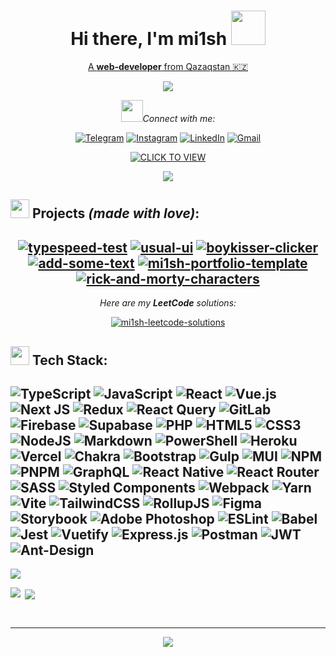 <div align='center'>
 
<h1><b>Hi there, I'm mi1sh</b> <img src="https://github.com/mi1sh/mi1sh/assets/106558234/b2a88b18-a767-43ec-87ad-102e17f49093" width='55'></h1>
<p><u>A <b>web-developer</b> from Qazaqstan 🇰🇿</u></p>
<img align='center' src='https://github.com/mi1sh/mi1sh/assets/106558234/1540cd4b-e299-4131-aa11-1c5a7ad31550'/>
<p><img src='https://github.com/mi1sh/mi1sh/assets/106558234/dbe011fa-b801-4f85-850b-75783e4c5587' width='35'/><i>Connect with me:</i></p>

[![Telegram](https://img.shields.io/badge/Telegram-2CA5E0?logo=telegram&logoColor=white)](https://t.me/m1ish) [![Instagram](https://img.shields.io/badge/Instagram-%23E4405F.svg?logo=Instagram&logoColor=white)](https://instagram.com/droch1la_) [![LinkedIn](https://img.shields.io/badge/LinkedIn-%230077B5.svg?logo=linkedin&logoColor=white)](https://linkedin.com/in/mi1sh) [![Gmail](https://img.shields.io/badge/Gmail-D14836?logo=gmail&logoColor=white)](mailto:mikhail.pelt@gmail.com) 

[![CLICK TO VIEW](https://img.shields.io/badge/CLICK%20TO%20VIEW%20MY%20PERSONAL%20PAGE-c8a867)](https://mi1sh-dev.vercel.app/)

![](https://komarev.com/ghpvc/?username=mi1sh&abbreviated=true&color=000000&style-flat)
</div>

## <img src='https://github.com/mi1sh/mi1sh/assets/106558234/30bc333c-062f-43db-9fbe-dc0db05c77ed' width='30'/> Projects <i>(made with love)</i>:
<div align='center'>

[![typespeed-test](https://github-readme-stats.vercel.app/api/pin/?username=mi1sh&repo=typespeed-test&theme=ayu-mirage&hide_border=true)](https://github.com/mi1sh/typespeed-test)
[![usual-ui](https://github-readme-stats.vercel.app/api/pin/?username=mi1sh&repo=usual-ui&theme=ayu-mirage&hide_border=true)](https://github.com/mi1sh/usual-ui)
[![boykisser-clicker](https://github-readme-stats.vercel.app/api/pin/?username=mi1sh&repo=boykisser-clicker&theme=ayu-mirage&hide_border=true)](https://github.com/mi1sh/boykisser-clicker)
[![add-some-text](https://github-readme-stats.vercel.app/api/pin/?username=mi1sh&repo=add-some-text&theme=ayu-mirage&hide_border=true)](https://github.com/mi1sh/add-some-text)
[![mi1sh-portfolio-template](https://github-readme-stats.vercel.app/api/pin/?username=mi1sh&repo=mi1sh-portfolio-template&theme=ayu-mirage&hide_border=true)](https://github.com/mi1sh/mi1sh-portfolio-template)
[![rick-and-morty-characters](https://github-readme-stats.vercel.app/api/pin/?username=mi1sh&repo=rick-and-morty-characters&theme=ayu-mirage&hide_border=true)](https://github.com/mi1sh/rick-and-morty-characters)
---
<i>Here are my <b>LeetCode</b> solutions:</i>

[![mi1sh-leetcode-solutions](https://github-readme-stats.vercel.app/api/pin/?username=mi1sh&repo=mi1sh-leetcode-solutions&theme=ayu-mirage&hide_border=true)](https://github.com/mi1sh/mi1sh-leetcode-solutions)

</div>

## <img src='https://github.com/mi1sh/mi1sh/assets/106558234/1303285f-9bd9-4f0c-be28-ff778819972d' width='30'/> Tech Stack:
![TypeScript](https://img.shields.io/badge/typescript-%23007ACC.svg?style=for-the-badge&logo=typescript&logoColor=white) ![JavaScript](https://img.shields.io/badge/javascript-%23323330.svg?style=for-the-badge&logo=javascript&logoColor=%23F7DF1E) ![React](https://img.shields.io/badge/react-%2320232a.svg?style=for-the-badge&logo=react&logoColor=%2361DAFB) ![Vue.js](https://img.shields.io/badge/vue.js-%2335495e.svg?style=for-the-badge&logo=vuedotjs&logoColor=%234FC08D) ![Next JS](https://img.shields.io/badge/Next-black?style=for-the-badge&logo=next.js&logoColor=white) ![Redux](https://img.shields.io/badge/redux-%23593d88.svg?style=for-the-badge&logo=redux&logoColor=white) ![React Query](https://img.shields.io/badge/-React%20Query-FF4154?style=for-the-badge&logo=react%20query&logoColor=white) ![GitLab](https://img.shields.io/badge/gitlab-%23181717.svg?style=for-the-badge&logo=gitlab&logoColor=white) ![Firebase](https://img.shields.io/badge/firebase-%23039BE5.svg?style=for-the-badge&logo=firebase) ![Supabase](https://img.shields.io/badge/Supabase-3ECF8E?style=for-the-badge&logo=supabase&logoColor=white) ![PHP](https://img.shields.io/badge/php-%23777BB4.svg?style=for-the-badge&logo=php&logoColor=white) ![HTML5](https://img.shields.io/badge/html5-%23E34F26.svg?style=for-the-badge&logo=html5&logoColor=white) ![CSS3](https://img.shields.io/badge/css3-%231572B6.svg?style=for-the-badge&logo=css3&logoColor=white) ![NodeJS](https://img.shields.io/badge/node.js-6DA55F?style=for-the-badge&logo=node.js&logoColor=white) ![Markdown](https://img.shields.io/badge/markdown-%23000000.svg?style=for-the-badge&logo=markdown&logoColor=white) ![PowerShell](https://img.shields.io/badge/PowerShell-%235391FE.svg?style=for-the-badge&logo=powershell&logoColor=white) ![Heroku](https://img.shields.io/badge/heroku-%23430098.svg?style=for-the-badge&logo=heroku&logoColor=white) ![Vercel](https://img.shields.io/badge/vercel-%23000000.svg?style=for-the-badge&logo=vercel&logoColor=white) ![Chakra](https://img.shields.io/badge/chakra-%234ED1C5.svg?style=for-the-badge&logo=chakraui&logoColor=white) ![Bootstrap](https://img.shields.io/badge/bootstrap-%238511FA.svg?style=for-the-badge&logo=bootstrap&logoColor=white) ![Gulp](https://img.shields.io/badge/GULP-%23CF4647.svg?style=for-the-badge&logo=gulp&logoColor=white) ![MUI](https://img.shields.io/badge/MUI-%230081CB.svg?style=for-the-badge&logo=mui&logoColor=white) ![NPM](https://img.shields.io/badge/NPM-%23CB3837.svg?style=for-the-badge&logo=npm&logoColor=white) ![PNPM](https://img.shields.io/badge/pnpm-%234a4a4a.svg?style=for-the-badge&logo=pnpm&logoColor=f69220) ![GraphQL](https://img.shields.io/badge/-GraphQL-E10098?style=for-the-badge&logo=graphql&logoColor=white) ![React Native](https://img.shields.io/badge/react_native-%2320232a.svg?style=for-the-badge&logo=react&logoColor=%2361DAFB) ![React Router](https://img.shields.io/badge/React_Router-CA4245?style=for-the-badge&logo=react-router&logoColor=white) ![SASS](https://img.shields.io/badge/SASS-hotpink.svg?style=for-the-badge&logo=SASS&logoColor=white) ![Styled Components](https://img.shields.io/badge/styled--components-DB7093?style=for-the-badge&logo=styled-components&logoColor=white) ![Webpack](https://img.shields.io/badge/webpack-%238DD6F9.svg?style=for-the-badge&logo=webpack&logoColor=black) ![Yarn](https://img.shields.io/badge/yarn-%232C8EBB.svg?style=for-the-badge&logo=yarn&logoColor=white) ![Vite](https://img.shields.io/badge/vite-%23646CFF.svg?style=for-the-badge&logo=vite&logoColor=white) ![TailwindCSS](https://img.shields.io/badge/tailwindcss-%2338B2AC.svg?style=for-the-badge&logo=tailwind-css&logoColor=white) ![RollupJS](https://img.shields.io/badge/RollupJS-ef3335?style=for-the-badge&logo=rollup.js&logoColor=white) ![Figma](https://img.shields.io/badge/figma-%23F24E1E.svg?style=for-the-badge&logo=figma&logoColor=white) ![Storybook](https://img.shields.io/badge/-Storybook-FF4785?style=for-the-badge&logo=storybook&logoColor=white) ![Adobe Photoshop](https://img.shields.io/badge/adobe%20photoshop-%2331A8FF.svg?style=for-the-badge&logo=adobe%20photoshop&logoColor=white) ![ESLint](https://img.shields.io/badge/ESLint-4B3263?style=for-the-badge&logo=eslint&logoColor=white) ![Babel](https://img.shields.io/badge/Babel-F9DC3e?style=for-the-badge&logo=babel&logoColor=black) ![Jest](https://img.shields.io/badge/-jest-%23C21325?style=for-the-badge&logo=jest&logoColor=white) ![Vuetify](https://img.shields.io/badge/Vuetify-1867C0?style=for-the-badge&logo=vuetify&logoColor=AEDDFF) ![Express.js](https://img.shields.io/badge/express.js-%23404d59.svg?style=for-the-badge&logo=express&logoColor=%2361DAFB) ![Postman](https://img.shields.io/badge/Postman-FF6C37?style=for-the-badge&logo=postman&logoColor=white) ![JWT](https://img.shields.io/badge/JWT-black?style=for-the-badge&logo=JSON%20web%20tokens) ![Ant-Design](https://img.shields.io/badge/-AntDesign-%230170FE?style=for-the-badge&logo=ant-design&logoColor=white)
---
<p><img align='center' src='http://github-profile-summary-cards.vercel.app/api/cards/profile-details?username=mi1sh&theme=ayu_mirage'/></p>
<p><img align="left" src="https://github-readme-streak-stats.herokuapp.com/?user=mi1sh&theme=ayu-mirage&hide_border=true" /></p>
<p>&nbsp;<img align='center' src="https://github-readme-stats.vercel.app/api/top-langs/?username=mi1sh&theme=ayu-mirage&hide_border=true&include_all_commits=true&count_private=true&layout=compact"/></p>

<br/>

---
<div align='center'>
  
  ![](https://github-profile-trophy.vercel.app/?username=mi1sh&theme=gruvbox&no-frame=true&no-bg=true&margin-w=4)
</div>
